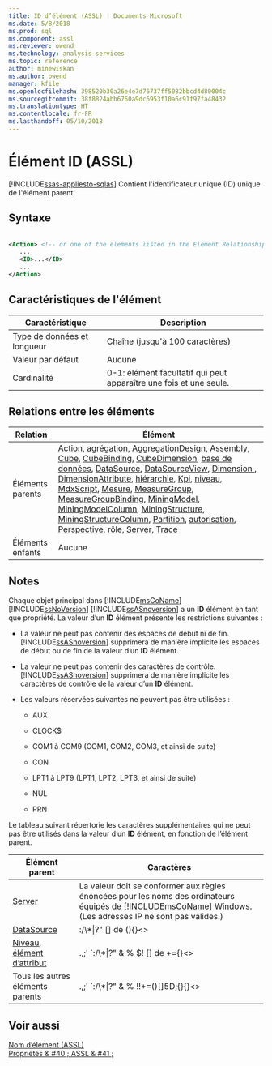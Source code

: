 ```yaml
---
title: ID d’élément (ASSL) | Documents Microsoft
ms.date: 5/8/2018
ms.prod: sql
ms.component: assl
ms.reviewer: owend
ms.technology: analysis-services
ms.topic: reference
author: minewiskan
ms.author: owend
manager: kfile
ms.openlocfilehash: 398520b30a26e4e7d76737ff5082bbcd4d80004c
ms.sourcegitcommit: 38f8824abb6760a9dc6953f10a6c91f97fa48432
ms.translationtype: HT
ms.contentlocale: fr-FR
ms.lasthandoff: 05/10/2018
---
```

# <a name="id-element-assl"></a>Élément ID (ASSL)
[!INCLUDE[ssas-appliesto-sqlas](../../../includes/ssas-appliesto-sqlas.md)]
  Contient l'identificateur unique (ID) unique de l'élément parent.  
  
## <a name="syntax"></a>Syntaxe  
  
```xml  
  
<Action> <!-- or one of the elements listed in the Element Relationships table -->  
   ...  
   <ID>...</ID>  
   ...  
</Action>  
```  
  
## <a name="element-characteristics"></a>Caractéristiques de l'élément  
  
|Caractéristique|Description|  
|--------------------|-----------------|  
|Type de données et longueur|Chaîne (jusqu'à 100 caractères)|  
|Valeur par défaut|Aucune|  
|Cardinalité|0-1: élément facultatif qui peut apparaître une fois et une seule.|  
  
## <a name="element-relationships"></a>Relations entre les éléments  
  
|Relation|Élément|  
|------------------|-------------|  
|Éléments parents|[Action](../../../analysis-services/scripting/objects/action-element-assl.md), [agrégation](../../../analysis-services/scripting/objects/aggregation-element-assl.md), [AggregationDesign](../../../analysis-services/scripting/objects/aggregationdesign-element-assl.md), [Assembly](../../../analysis-services/scripting/objects/assembly-element-assl.md), [Cube](../../../analysis-services/scripting/objects/cube-element-assl.md), [CubeBinding](../../../analysis-services/scripting/data-type/cubebinding-data-type-out-of-line-assl.md), [CubeDimension](../../../analysis-services/scripting/data-type/cubedimension-data-type-assl.md), [base de données](../../../analysis-services/scripting/objects/database-element-assl.md), [DataSource](../../../analysis-services/scripting/objects/datasource-element-assl.md), [DataSourceView](../../../analysis-services/scripting/objects/datasourceview-element-assl.md), [Dimension ](../../../analysis-services/scripting/objects/dimension-element-assl.md), [DimensionAttribute](../../../analysis-services/scripting/data-type/dimensionattribute-data-type-assl.md), [hiérarchie](../../../analysis-services/scripting/objects/hierarchy-element-assl.md), [Kpi](../../../analysis-services/scripting/objects/kpi-element-assl.md), [niveau](../../../analysis-services/scripting/objects/level-element-assl.md), [MdxScript](../../../analysis-services/scripting/objects/mdxscript-element-assl.md), [Mesure](../../../analysis-services/scripting/objects/measure-element-assl.md), [MeasureGroup](../../../analysis-services/scripting/objects/measuregroup-element-assl.md), [MeasureGroupBinding](../../../analysis-services/scripting/data-type/measuregroupbinding-data-type-assl.md), [MiningModel](../../../analysis-services/scripting/objects/miningmodel-element-assl.md), [ MiningModelColumn](../../../analysis-services/scripting/data-type/miningmodelcolumn-data-type-assl.md), [MiningStructure](../../../analysis-services/scripting/objects/miningstructure-element-assl.md), [MiningStructureColumn](../../../analysis-services/scripting/data-type/miningstructurecolumn-data-type-assl.md), [Partition](../../../analysis-services/scripting/objects/partition-element-assl.md), [autorisation](../../../analysis-services/scripting/data-type/permission-data-type-assl.md), [Perspective](../../../analysis-services/scripting/objects/perspective-element-assl.md), [rôle](../../../analysis-services/scripting/objects/role-element-assl.md), [Server](../../../analysis-services/scripting/objects/server-element-assl.md), [Trace](../../../analysis-services/scripting/objects/trace-element-assl.md)|  
|Éléments enfants|Aucune|  
  
## <a name="remarks"></a>Notes  
 Chaque objet principal dans [!INCLUDE[msCoName](../../../includes/msconame-md.md)] [!INCLUDE[ssNoVersion](../../../includes/ssnoversion-md.md)] [!INCLUDE[ssASnoversion](../../../includes/ssasnoversion-md.md)] a un **ID** élément en tant que propriété. La valeur d’un **ID** élément présente les restrictions suivantes :  
  
-   La valeur ne peut pas contenir des espaces de début ni de fin. [!INCLUDE[ssASnoversion](../../../includes/ssasnoversion-md.md)] supprimera de manière implicite les espaces de début ou de fin de la valeur d’un **ID** élément.  
  
-   La valeur ne peut pas contenir des caractères de contrôle. [!INCLUDE[ssASnoversion](../../../includes/ssasnoversion-md.md)] supprimera de manière implicite les caractères de contrôle de la valeur d’un **ID** élément.  
  
-   Les valeurs réservées suivantes ne peuvent pas être utilisées :  
  
    -   AUX  
  
    -   CLOCK$  
  
    -   COM1 à COM9 (COM1, COM2, COM3, et ainsi de suite)  
  
    -   CON  
  
    -   LPT1 à LPT9 (LPT1, LPT2, LPT3, et ainsi de suite)  
  
    -   NUL  
  
    -   PRN  
  
 Le tableau suivant répertorie les caractères supplémentaires qui ne peut pas être utilisés dans la valeur d’un **ID** élément, en fonction de l’élément parent.  
  
|Élément parent|Caractères|  
|--------------------|----------------|  
|[Server](../../../analysis-services/scripting/objects/server-element-assl.md)|La valeur doit se conformer aux règles énoncées pour les noms des ordinateurs équipés de [!INCLUDE[msCoName](../../../includes/msconame-md.md)] Windows. (Les adresses IP ne sont pas valides.)|  
|[DataSource](../../../analysis-services/scripting/objects/datasource-element-assl.md)|:/\\*&#124;?" [] de (){}<>|  
|[Niveau](../../../analysis-services/scripting/objects/level-element-assl.md), [élément d’attribut](../../../analysis-services/scripting/objects/attribute-element-assl.md)|.,;' `:/\\*&#124;?" & % $! [] de +={}<>|  
|Tous les autres éléments parents|.,;' `:/\\*&#124;?" & % $! %$!+=()[]5D;{}{}<>|  
  
## <a name="see-also"></a>Voir aussi  
 [Nom d’élément &#40;ASSL&#41;](../../../analysis-services/scripting/properties/name-element-assl.md)   
 [Propriétés & #40 ; ASSL & #41 ;](../../../analysis-services/scripting/properties/properties-assl.md)  
  
  

